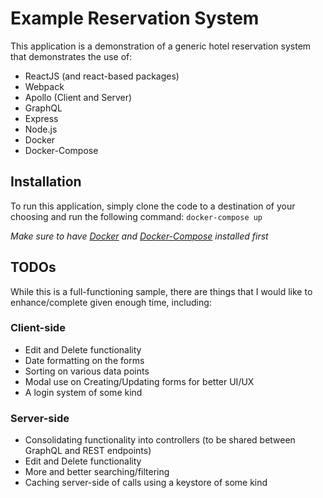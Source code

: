 # Example Reservation System
This application is a demonstration of a generic hotel reservation system that demonstrates the use of:
* ReactJS (and react-based packages)
* Webpack
* Apollo (Client and Server)
* GraphQL
* Express
* Node.js
* Docker
* Docker-Compose

## Installation
To run this application, simply clone the code to a destination of your choosing and run the following command:
`docker-compose up`

*Make sure to have [Docker](https://www.docker.com/) and [Docker-Compose](https://docs.docker.com/compose/) installed first*

## TODOs
While this is a full-functioning sample, there are things that I would like to enhance/complete given enough time, including:

### Client-side
* Edit and Delete functionality
* Date formatting on the forms
* Sorting on various data points
* Modal use on Creating/Updating forms for better UI/UX
* A login system of some kind

### Server-side
* Consolidating functionality into controllers (to be shared between GraphQL and REST endpoints)
* Edit and Delete functionality
* More and better searching/filtering
* Caching server-side of calls using a keystore of some kind
